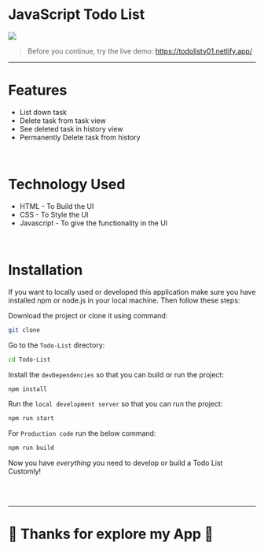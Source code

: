 # JavaScript Todo List

<a href="https://todolistv01.netlify.app/">
  <img src="https://cdn.dribbble.com/userupload/4801517/file/original-acc9becc428b11f242eb2f78bb3c45f4.png?resize=1200x900">
</a>

<br>

> Before you continue, try the live demo: https://todolistv01.netlify.app/ <br />

<hr />

# Features
- List down task
- Delete task from task view
- See deleted task in history view
- Permanently Delete task from history

<br> 

# Technology Used

- HTML - To Build the UI <br>
- CSS - To Style the UI <br>
- Javascript - To give the functionality in the UI

<br> 

# Installation

If you want to locally used or developed this application make sure you have installed npm or node.js in your local machine. Then follow these steps:

Download the project or clone it using command:
```sh
git clone 
```

Go to the `Todo-List` directory:
```sh
cd Todo-List
```

Install the `devDependencies` so that you can build or run the project:
```sh
npm install
```

Run the `local development server` so that you can run the project:
```sh
npm run start
```

For `Production code` run the below command:
```sh
npm run build
```

Now you have _everything_ you need to develop or build a Todo List Customly!

<br>
<br>

<hr>

# 💚 Thanks for explore my App 💚
